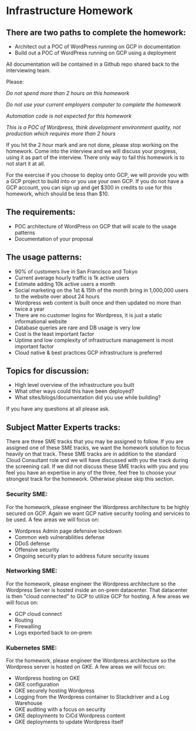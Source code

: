 # Infrastructure Homework

## There are two paths to complete the homework:

* Architect out a POC of WordPress running on GCP in documentation
* Build out a POC of WordPress running on GCP using a deployment
  
All documentation will be contained in a Github repo shared back to the interviewing team.  

Please:

*Do not spend more than 2 hours on this homework*

*Do not use your current employers computer to complete the homework*

*Automation code is not expected for this homework*

*This is a POC of Wordpress, think development environment quality, not production which requires more than 2 hours*

If you hit the 2 hour mark and are not done, please stop working on the homework.  Come into the interview and we will discuss your progress, using it as part of the interview.  There only way to fail this homework is to not start it at all.  

For the exercise if you choose to deploy onto GCP, we will provide you with a GCP project to build into or you use your own GCP.  If you do not have a GCP account, you can sign up and get $300 in credits to use for this homework, which should be less than $10.  

## The requirements:

* POC architecture of WordPress on GCP that will scale to the usage patterns
* Documentation of your proposal

## The usage patterns:

* 90% of customers live in San Francisco and Tokyo
* Current average hourly traffic is 1k active users
* Estimate adding 10k active users a month
* Social marketing on the 1st & 15th of the month bring in 1,000,000 users to the website over about 24 hours
* Wordpress web content is built once and then updated no more than twice a year
* There are no customer logins for Wordpress, it is just a static informational website
* Database queries are rare and DB usage is very low
* Cost is the least important factor
* Uptime and low complexity of infrastructure management is most important factor
* Cloud native & best practices GCP infrastructure is preferred

## Topics for discussion:

* High level overview of the infrastructure you built
* What other ways could this have been deployed?
* What sites/blogs/documentation did you use while building?

If you have any questions at all please ask.

## Subject Matter Experts tracks:

There are three SME tracks that you may be assigned to follow.  If you are assigned one of these SME tracks, we want the homework solution to focus heavily on that track.  These SME tracks are in addition to the standard Cloud Consultant role and we will have discussed with you the track during the screening call.  If we did not discuss these SME tracks with you and you feel you have an expertise in any of the three, feel free to choose your strongest track for the homework.  Otherwise please skip this section.

### Security SME:

For the homework, please engineer the Wordpress architecture to be highly secured on GCP.  Again we want GCP native security tooling and services to be used.  A few areas we will focus on:

* Wordpress Admin page defensive lockdown
* Common web vulnerabilities defense
* DDoS defense
* Offensive security
* Ongoing security plan to address future security issues

### Networking SME:

For the homework, please engineer the Wordpress architecture so the Wordpress Server is hosted inside an on-prem datacenter.  That datacenter is then "cloud connected" to GCP to utilize GCP for hosting.  A few areas we will focus on:

* GCP cloud connect
* Routing
* Firewalling
* Logs exported back to on-prem

### Kubernetes SME:

For the homework, please engineer the Wordpress architecture so the Wordpress server is hosted on GKE.  A few areas we will focus on:

* Wordpress hosting on GKE
* GKE configuration
* GKE securely hosting Wordpress
* Logging from the Wordpress container to Stackdriver and a Log Warehouse
* GKE auditing with a focus on security
* GKE deployments to CiCd Wordpress content
* GKE deployments to update Wordpress itself
